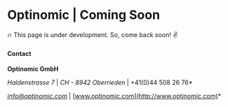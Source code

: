 # Optinomic | Coming Soon

:fire:  This page is under development.  So, come back soon! :v:  





#### Contact


**Optinomic GmbH**     

*Haldenstrasse 7*   |  *CH - 8942 Oberrieden*   |   +41(0)44 508 26 76*      

*info@optinomic.com*  |  [www.optinomic.com](http://www.optinomic.com)*     

